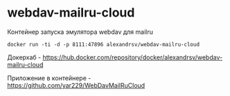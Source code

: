 # webdav-mailru-cloud

Контейнер запуска эмулятора webdav для mailru

```
docker run -ti -d -p 8111:47896 alexandrsv/webdav-mailru-cloud
```

Докерхаб - https://hub.docker.com/repository/docker/alexandrsv/webdav-mailru-cloud

Приложение в контейнере - https://github.com/yar229/WebDavMailRuCloud
